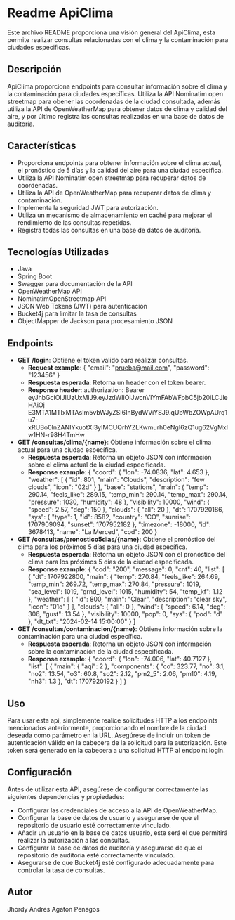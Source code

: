 # Readme ApiClima
Este archivo README proporciona una visión general del ApiClima, esta permite realizar consultas relacionadas con el clima y la contaminación para ciudades especificas.
## Descripción
ApiClima proporciona endpoints para consultar información sobre el clima y la contaminación para ciudades específicas. Utiliza la API Nominatim open streetmap para obener las coordenadas de la ciudad consultada, además utiliza la API de OpenWeatherMap para obtener datos de clima y calidad del aire, y por último registra las consultas realizadas en una base de datos de auditoría.
## Características
-   Proporciona endpoints para obtener información sobre el clima actual, el pronóstico de 5 días y la calidad del aire para una ciudad específica.
- Utiliza la API Nominatim open streetmap para recuperar datos de coordenadas.
-   Utiliza la API de OpenWeatherMap para recuperar datos de clima y contaminación.
-   Implementa la seguridad JWT para autorización.
-   Utiliza un mecanismo de almacenamiento en caché para mejorar el rendimiento de las consultas repetidas.
-   Registra todas las consultas en una base de datos de auditoría.
## Tecnologías Utilizadas
-   Java
-   Spring Boot
-   Swagger para documentación de la API
-   OpenWeatherMap API
- NominatimOpenStreetmap API
-   JSON Web Tokens (JWT) para autenticación
-   Bucket4j para limitar la tasa de consultas
-   ObjectMapper de Jackson para procesamiento JSON
## Endpoints
-   **GET /login**: Obtiene el token valido para realizar consultas.
    -   **Request example**: 
    {
        "email": "prueba@mail.com",
        "password": "123456"
    }
    -   **Respuesta esperada**: Retorna un header con el token bearer.
    -   **Response header**:
     authorization: Bearer eyJhbGciOiJIUzUxMiJ9.eyJzdWIiOiJwcnVlYmFAbWFpbC5jb20iLCJleHAiOj
     E3MTA1MTIxMTAsIm5vbWJyZSI6InBydWViYSJ9.qUbWbZOWpAUrq1u7-xRUBo0lnZANIYkuotXI3yIMCUQrhYZLKwmurh0eNgI6zQ1ug62VgMxlw1HN-r98H4TmHw
-   **GET /consultas/clima/{name}**: Obtiene información sobre el clima actual para una ciudad específica.
    -   **Respuesta esperada**: Retorna un objeto JSON con información sobre el clima actual de la ciudad especificada.
    - **Response example**:
    { "coord": { "lon": -74.0836, "lat": 4.653 }, "weather": [ { "id": 801, "main": "Clouds", "description": "few clouds", "icon": "02d" } ], "base": "stations", "main": { "temp": 290.14, "feels_like": 289.15, "temp_min": 290.14, "temp_max": 290.14, "pressure": 1030, "humidity": 48 }, "visibility": 10000, "wind": { "speed": 2.57, "deg": 150 }, "clouds": { "all": 20 }, "dt": 1707920186, "sys": { "type": 1, "id": 8582, "country": "CO", "sunrise": 1707909094, "sunset": 1707952182 }, "timezone": -18000, "id": 3678413, "name": "La Merced", "cod": 200 }
-   **GET /consultas/pronostico5dias/{name}**: Obtiene el pronóstico del clima para los próximos 5 días para una ciudad específica.
    -   **Respuesta esperada**: Retorna un objeto JSON con el pronóstico del clima para los próximos 5 días de la ciudad especificada.
    -  **Response example**:
    { "cod": "200", "message": 0, "cnt": 40, "list": [ { "dt": 1707922800, "main": { "temp": 270.84, "feels_like": 264.69, "temp_min": 269.72, "temp_max": 270.84, "pressure": 1019, "sea_level": 1019, "grnd_level": 1015, "humidity": 54, "temp_kf": 1.12 }, "weather": [ { "id": 800, "main": "Clear", "description": "clear sky", "icon": "01d" } ], "clouds": { "all": 0 }, "wind": { "speed": 6.14, "deg": 306, "gust": 13.54 }, "visibility": 10000, "pop": 0, "sys": { "pod": "d" }, "dt_txt": "2024-02-14 15:00:00" } ]
-   **GET /consultas/contaminacion/{name}**: Obtiene información sobre la contaminación para una ciudad específica.
    -   **Respuesta esperada**: Retorna un objeto JSON con información sobre la contaminación de la ciudad especificada.
    - **Response example**:
    { "coord": { "lon": -74.006, "lat": 40.7127 }, "list": [ { "main": { "aqi": 2 }, "components": { "co": 323.77, "no": 3.1, "no2": 13.54, "o3": 60.8, "so2": 2.12, "pm2_5": 2.06, "pm10": 4.19, "nh3": 1.3 }, "dt": 1707920192 } ] }
## Uso
Para usar esta api, simplemente realice solicitudes HTTP a los endpoints mencionados anteriormente, proporcionando el nombre de la ciudad deseada como parámetro en la URL. Asegúrese de incluir un token de autenticación válido en la cabecera de la solicitud para la autorización. Este token será generado en la cabecera a una solicitud HTTP al endpoint login.
## Configuración
Antes de utilizar esta API, asegúrese de configurar correctamente las siguientes dependencias y propiedades:

-   Configurar las credenciales de acceso a la API de OpenWeatherMap.
-   Configurar la base de datos de usuario y asegurarse de que el repositorio de usuario esté correctamente vinculado.
-   Añadir un usuario en la base de datos usuario, este será el que permitirá realizar la autorización a las consultas.
-   Configurar la base de datos de auditoría y asegurarse de que el repositorio de auditoría esté correctamente vinculado.
-   Asegurarse de que Bucket4j esté configurado adecuadamente para controlar la tasa de consultas.
## Autor 
Jhordy Andres Agaton Penagos
